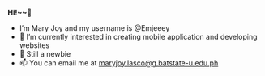    **__Hi!~~👋__**
- I’m Mary Joy and my username is @Emjeeey 
- 👀 I’m currently interested in creating mobile application and developing websites
- 💞️ Still a newbie
- 📫 You can email me at maryjoy.lasco@g.batstate-u.edu.ph

<!---
Emjeeey/Emjeeey is a ✨ special ✨ repository because its `README.md` (this file) appears on your GitHub profile.
You can click the Preview link to take a look at your changes.
--->
